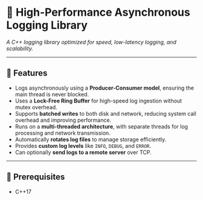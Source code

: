 # 🚀 High-Performance Asynchronous Logging Library

*A C++ logging library optimized for speed, low-latency logging, and scalability.*

---

## 📌 Features  

- Logs asynchronously using a **Producer-Consumer model**, ensuring the main thread is never blocked.  
- Uses a **Lock-Free Ring Buffer** for high-speed log ingestion without mutex overhead.  
- Supports **batched writes** to both disk and network, reducing system call overhead and improving performance.  
- Runs on a **multi-threaded architecture**, with separate threads for log processing and network transmission.  
- Automatically **rotates log files** to manage storage efficiently.  
- Provides **custom log levels** like `INFO`, `DEBUG`, and `ERROR`.  
- Can optionally **send logs to a remote server** over TCP. 

---

## 📌 Prerequisites  
- C++17
